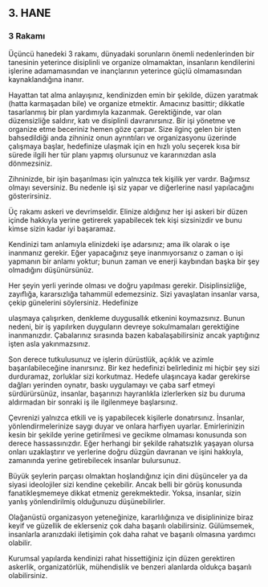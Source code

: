 ## 3. HANE
### 3 Rakamı

Üçüncü hanedeki 3 rakamı, dünyadaki sorunların önemli nedenlerinden bir tanesinin yeterince disiplinli ve organize olmamaktan, insanların kendilerini işlerine adamamasından ve inançlarının yeterince güçlü olmamasından kaynaklandığına inanır.

Hayattan tat alma anlayışınız, kendinizden emin bir şekilde, düzen yaratmak (hatta karmaşadan bile) ve organize etmektir. Amacınız basittir; dikkatle tasarlanmış bir plan yardımıyla kazanmak. Gerektiğinde, var olan düzensizliğe saldırır, katı ve disiplinli davranırsınız. Bir işi yönetme ve organize etme beceriniz hemen göze çarpar. Size ilginç gelen bir işten bahsedildiği anda zihniniz onun ayrıntıları ve organizasyonu üzerinde çalışmaya başlar, hedefinize ulaşmak için en hızlı yolu seçerek kısa bir sürede ilgili her tür planı yapmış olursunuz ve kararınızdan asla dönmezsiniz.

Zihninizde, bir işin başarılması için yalnızca tek kişilik yer vardır. Bağımsız olmayı seversiniz. Bu nedenle işi siz yapar ve diğerlerine nasıl yapılacağını gösterirsiniz.

Üç rakamı askeri ve devrimseldir. Elinize aldığınız her işi askeri bir düzen içinde hakkıyla yerine getirerek yapabilecek tek kişi sizsinizdir ve bunu kimse sizin kadar iyi başaramaz.

Kendinizi tam anlamıyla elinizdeki işe adarsınız; ama ilk olarak o işe inanmanız gerekir. Eğer yapacağınız şeye inanmıyorsanız o zaman o işi yapmanın bir anlamı yoktur; bunun zaman ve enerji kaybından başka bir şey olmadığını düşünürsünüz.

Her şeyin yerli yerinde olması ve doğru yapılması gerekir. Disiplinsizliğe, zayıflığa, kararsızlığa tahammül edemezsiniz. Sizi yavaşlatan insanlar varsa, çekip günelerini söylersiniz. Hedefinize

ulaşmaya çalışırken, denkleme duygusallık etkenini koymazsınız. Bunun nedeni, bir iş yapılırken duyguların devreye sokulmamaları gerektiğine inanmanızdır. Çabalarınız sırasında bazen kabalaşabilirsiniz ancak yaptığınız işten asla yakınmazsınız.

Son derece tutkulusunuz ve işlerin dürüstlük, açıklık ve azimle başarılabileceğine inanırsınız. Bir kez hedefinizi belirlediniz mi hiçbir şey sizi durduramaz, zorluklar sizi korkutmaz. Hedefe ulaşıncaya kadar gerekirse dağları yerinden oynatır, baskı uygulamayı ve çaba sarf etmeyi sürdürürsünüz, insanlar, başarınızı hayranlıkla izlerlerken siz bu duruma aldırmadan bir sonraki iş ile ilgilenmeye başlarsınız.

Çevrenizi yalnızca etkili ve iş yapabilecek kişilerle donatırsınız. İnsanlar, yönlendirmelerinize saygı duyar ve onlara harfiyen uyarlar. Emirlerinizin kesin bir şekilde yerine getirilmesi ve gecikme olmaması konusunda son derece hassassınızdır. Eğer herhangi bir şekilde rahatsızlık yaşayan olursa onları uzaklaştırır ve yerlerine doğru düzgün davranan ve işini hakkıyla, zamanında yerine getirebilecek insanlar bulursunuz. 

Büyük şeylerin parçası olmaktan hoşlandığınız için dini düşünceler ya da siyasi ideolojiler sizi kendine çekebilir. Ancak belli bir görüş konusunda fanatikleşmemeye dikkat etmeniz gerekmektedir. Yoksa, insanlar, sizin yanlış yönlendirilmiş olduğunuzu düşünebilirler.

Olağanüstü organizasyon yeteneğinize, kararlılığınıza ve disiplininize biraz keyif ve güzellik de eklerseniz çok daha başarılı olabilirsiniz. Gülümsemek, insanlarla aranızdaki iletişimin çok daha rahat ve başarılı olmasına yardımcı olabilir.

Kurumsal yapılarda kendinizi rahat hissettiğiniz için düzen gerektiren askerlik, organizatörlük, mühendislik ve benzeri alanlarda oldukça başarılı olabilirsiniz. 
